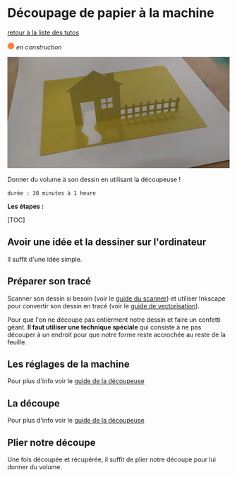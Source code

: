 # Découpage de papier à la machine

[retour à la liste des tutos](faire.md)

![--état de l'écriture--](../img/balise_orange.png) *en construction*

![--image titre fabrication d'autocollants--](../img/faire/decoupe_papier.jpg)

Donner du volume à son dessin en utilisant la découpeuse !

```
durée : 30 minutes à 1 heure
```



**Les étapes :**

[TOC]

## Avoir une idée et la dessiner sur l'ordinateur

Il suffit d'une idée simple.



## Préparer son tracé

Scanner son dessin si besoin (voir le [guide du scanner](../outils/scanner.md)) et utiliser Inkscape pour convertir son dessin en tracé (voir le [guide de vectorisation](../outils/vectorisation.md)).

Pour que l'on ne découpe pas entièrment notre dessin et faire un confetti géant. **Il faut utiliser une technique spéciale** qui consiste à ne pas découper à un endroit pour que notre forme reste accrochée au reste de la feuille.



## Les réglages de la machine

Pour plus d'info voir le [guide de la découpeuse](../outils/decoupeuse.md)



## La découpe

Pour plus d'info voir le [guide de la découpeuse](../outils/decoupeuse.md)



## Plier notre découpe

Une fois découpée et récupérée, il suffit de plier notre découpe pour lui donner du volume.
